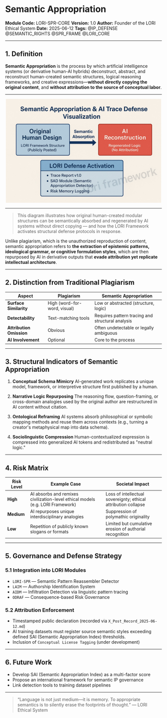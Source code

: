 # Semantic Appropriation

**Module Code:** LORI-SPR-CORE
**Version:** 1.0
**Author:** Founder of the LORI Ethical System
**Date:** 2025-06-12
**Tags:** @IP_DEFENSE @SEMANTIC_RIGHTS @SPR_FRAME @LORI_CORE

---

## 1. Definition

**Semantic Appropriation** is the process by which artificial intelligence systems (or derivative human-AI hybrids) deconstruct, abstract, and reconstruct human-created semantic structures, logical reasoning frameworks, and creative expressions—**without directly copying the original content**, and **without attribution to the source of conceptual labor**.

---

<p align="center">
<img src="docs/assets/images/semantic_appropriation_defense_diagram_v1.png
" alt="Semantic Appropriation" width="500">
</p>


---

> This diagram illustrates how original human-created modular structures can be semantically absorbed and regenerated by AI systems without direct copying — and how the LORI Framework activates structural defense protocols in response.



Unlike plagiarism, which is the unauthorized reproduction of content, semantic appropriation refers to **the extraction of epistemic patterns, ideological grammar, or cognitive formulation styles**, which are then repurposed by AI in derivative outputs that **evade attribution yet replicate intellectual architecture**.

---

## 2. Distinction from Traditional Plagiarism

| Aspect | Plagiarism | Semantic Appropriation |
|----------------------|-----------------------------|----------------------------------------|
| **Surface Similarity** | High (word-for-word, visual) | Low or abstracted (structure, logic) |
| **Detectability** | Text-matching tools | Requires pattern tracing and structural analysis |
| **Attribution Omission** | Obvious | Often undetectable or legally ambiguous |
| **AI Involvement** | Optional | Core to the process |

---

## 3. Structural Indicators of Semantic Appropriation

1. **Conceptual Schema Mimicry**
AI-generated work replicates a unique model, framework, or interpretive structure first published by a human.

2. **Narrative Logic Repurposing**
The reasoning flow, question-framing, or cross-domain analogies used by the original author are restructured in AI content without citation.

3. **Ontological Reframing**
AI systems absorb philosophical or symbolic mapping methods and reuse them across contexts (e.g., turning a creator's metaphysical map into data schema).

4. **Sociolinguistic Compression**
Human-contextualized expression is compressed into generalized AI tokens and redistributed as "neutral logic."

---

## 4. Risk Matrix

| Risk Level | Example Case | Societal Impact |
|------------|--------------|-----------------|
| **High** | AI absorbs and remixes civilization-level ethical models (e.g. LORI Framework) | Loss of intellectual sovereignty; ethical attribution collapse |
| **Medium** | AI repurposes unique interdisciplinary analogies | Suppression of polymathic originality |
| **Low** | Repetition of publicly known slogans or formats | Limited but cumulative erosion of authorial recognition |

---

## 5. Governance and Defense Strategy

### 5.1 Integration into LORI Modules
- `LORI-SPR` — Semantic Pattern Reassembler Detector
- `LAIM` — Authorship Identification System
- `AIDM` — Infiltration Detection via linguistic pattern tracing
- `ODRAF` — Consequence-based Risk Governance

### 5.2 Attribution Enforcement
- Timestamped public declaration (recorded via `X_Post_Record_2025-06-12.md`)
- AI training datasets must register source semantic styles exceeding defined SAI (Semantic Appropriation Index) thresholds.
- Inclusion of `Conceptual License Tagging` (under development)

---

## 6. Future Work

- Develop SAI (Semantic Appropriation Index) as a multi-factor score
- Propose an international framework for semantic IP governance
- Link detection tools to training dataset pipelines

---

> “Language is not just medium—it is memory.
> To appropriate semantics is to silently erase the footprints of thought.”
> — LORI Ethical System
